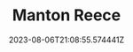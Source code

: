 ---
title: "Manton Reece"
category: "IndieWeb & Personal Blogs"
site_url: https://www.manton.org/
feed_url: https://www.manton.org/feed.xml
date: 2023-08-06T21:08:55.574441Z
domain: www.manton.org

---